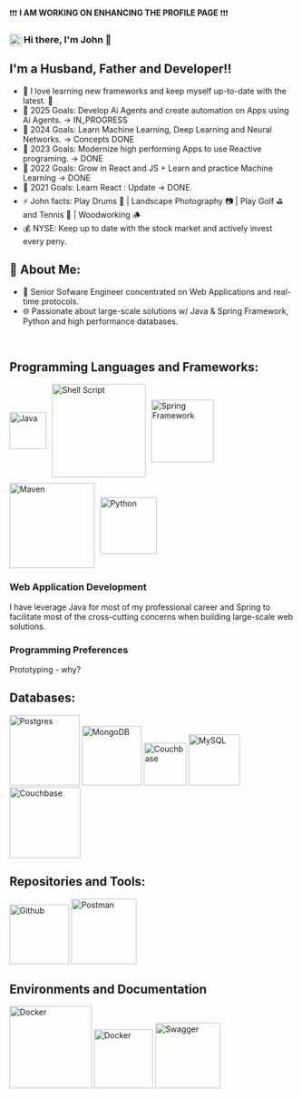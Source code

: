 ❗❗❗ **I AM WORKING ON ENHANCING THE PROFILE PAGE** ❗❗❗

### Hi there, I'm John 👋 [<img align="left" alt="LinkedIn" width="22px" src="https://upload.wikimedia.org/wikipedia/commons/c/ca/LinkedIn_logo_initials.png" />](https://www.linkedin.com/in/john-martinez-10aba346)

<!-- [![Twitter](https://img.shields.io/twitter/follow/codeSTACKr?color=1DA1F2&logo=twitter&style=for-the-badge)](https://twitter.com/jmartinez5120) -->

## I'm a Husband, Father and Developer!!

- 🌱 I love learning new frameworks and keep myself up-to-date with the latest. 🤣
- 🥅 2025 Goals: Develop Ai Agents and create automation on Apps using Ai Agents. -> IN_PROGRESS
- 🥅 2024 Goals: Learn Machine Learning, Deep Learning and Neural Networks. -> Concepts DONE
- 🥅 2023 Goals: Modernize high performing Apps to use Reactive programing. -> DONE
- 🥅 2022 Goals: Grow in React and JS + Learn and practice Machine Learning -> DONE
- 🥅 2021 Goals: Learn React : Update -> DONE.
- ⚡ John facts: Play Drums 🥁 | Landscape Photography 📷 | Play Golf ⛳ and Tennis 🎾 | Woodworking 🪵
- 💰 NYSE: Keep up to date with the stock market and actively invest every peny.

## 🚀 About Me:

- 🧔 Senior Sofware Engineer concentrated on Web Applications and real-time protocols.
- 🌐 Passionate about large-scale solutions w/ Java & Spring Framework, Python and high performance databases.

<br />

## Programming Languages and Frameworks:
<div style="display: flex; flex-wrap: wrap; gap: 10px; align-items: center;">
  <img alt="Java" width="65px" src="https://img.shields.io/badge/Java-darkred?style=for-the-badge&logo=Java" />
  <img alt="Shell Script" width="165px" src="https://img.shields.io/badge/Shell_Script-121011?style=for-the-badge&logo=gnu-bash&logoColor=white" />
  <img alt="Spring Framework" width="110px" src="https://img.shields.io/badge/Spring-6DB33F?style=for-the-badge&logo=spring&logoColor=white" />
  <img alt="Maven" width="150px" src="https://img.shields.io/badge/apache_maven-C71A36?style=for-the-badge&logo=apachemaven&logoColor=white" />
  <img alt="Python" width="100px" src="https://img.shields.io/badge/Python-yellow?style=for-the-badge&logo=python" />
</div>

### Web Application Development
I have leverage Java for most of my professional career and Spring to facilitate most of the cross-cutting concerns when building large-scale web solutions.

<!--

Extensive Experience in Architecting Scalable Solutions
	•	Web Application Development:
Leveraged Java (versions 7 to 21) and Spring Framework (including Spring Boot, Spring Data, Spring Web, and Spring Security) to design and develop robust, scalable, and secure web applications.
	•	Focused on implementing clean architecture principles, modular designs, and reusable components to improve code maintainability and team productivity.
	•	Delivered high-performing enterprise-grade applications capable of supporting millions of users with low-latency responses and a seamless user experience.
	•	Built reactive programming-based applications with Spring WebFlux to handle concurrent users efficiently.
	•	Event-Driven Architectures:
Architected and implemented event-driven applications using tools like Apache Kafka to enable real-time, asynchronous communication between Business-to-Business (B2B) and Application-to-Application (A2A) systems.
	•	Designed event-driven microservices for downstream data propagation, ensuring high availability, resilience, and fault tolerance.
	•	Streamlined business workflows by replacing traditional batch processing with event-based solutions, significantly reducing latency and improving system responsiveness.
	•	Built centralized event replication systems to integrate third-party and internal applications into a unified communication framework.
	•	B2B Communication:
Developed secure APIs and message-based solutions for external business partners to interact seamlessly with internal systems.
	•	Ensured adherence to compliance and security standards by integrating OAuth2, JWT, and API Gateway patterns.
	•	Improved the onboarding process of external partners by automating the integration pipeline.
	•	A2A System Communications:
Spearheaded projects to integrate various internal systems using event streaming for data synchronization and workflow automation.
	•	Reduced manual intervention and human error by automating data exchanges and dependency resolution.
	•	Enhanced system scalability by implementing queue-based solutions for real-time processing and retry mechanisms.

This experience highlights your ability to deliver high-impact solutions by combining modern frameworks and event-driven designs to address complex business challenges and scale enterprise systems effectively.

-->

### Programming Preferences

Prototyping - why?

## Databases:
<div>
<img alt="Postgres" width="124px" src="https://img.shields.io/badge/PostgreSQL-316192?style=for-the-badge&logo=postgresql&logoColor=white"/>
<img alt="MongoDB" width="105px" src="https://img.shields.io/badge/MongoDB-4EA94B?style=for-the-badge&logo=mongodb&logoColor=white"/>
<img alt="Couchbase" width="75px" src="https://img.shields.io/badge/Oracle-F80000?style=for-the-badge&logo=oracle&logoColor=black" />
<img alt="MySQL" width="90px" src="https://img.shields.io/badge/MySQL-00000F?style=for-the-badge&logo=mysql&logoColor=white"/>
<img alt="Couchbase" width="125px" src="https://img.shields.io/badge/Couchbase-EA2328?style=for-the-badge&logo=couchbase&logoColor=white"/>
</div>

  
## Repositories and Tools:
<div>
<img alt="Github" width="105px" src="https://img.shields.io/badge/GitHub-100000?style=for-the-badge&logo=github&logoColor=white"/>
<img alt="Postman" width="115px" src="https://img.shields.io/badge/Postman-FF6C37?style=for-the-badge&logo=Postman&logoColor=white"/>
</div>


## Environments and Documentation 
<div>
<img alt="Docker" width="145px" src="https://img.shields.io/badge/Amazon_AWS-232F3E?style=for-the-badge&logo=amazon-aws&logoColor=white" />
<img alt="Docker" width="104px" src="https://img.shields.io/badge/Docker-2CA5E0?style=for-the-badge&logo=docker&logoColor=white"/>
<img alt="Swagger" width="115px" src="https://img.shields.io/badge/Swagger-85EA2D?style=for-the-badge&logo=Swagger&logoColor=white"/>
</div>

<br />
<br />

